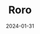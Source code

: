 ---  
layout: startup_page  
title: "Roro"  
id: "rorointeractive.com"  
permalink: "/rorororointeractive.com01312024/"  
website: "https://www.rorointeractive.com/"  
funding_round: "Seed"  
funding_amount: "€1.5M"  
investors: "node.vc, FOV Ventures, Robin Flodin, Craig Fletcher, Nick Button Brown, Luis Villegas, Callum Underwood"  
about: "Roro is a gaming studio building open-ended creative experiences focused on positive, non-toxic gameplay. Their debut product is a 3D digital dollhouse for mobile devices (Android and iOS), designed to foster creativity and self-expression. The studio is led by gaming veterans from Toca Boca and Mojang."  
markets: "Gaming, Software Development, iot, digital health, mobile app development, iOS app development, Android app development, UX/UI design, beauty-tech, sports-tech, ai, health-tech, ReactJS, NodeJS, Swift, Kotlin, NestJS, NextJS, Generative AI, Langchain, LLM"  
hq: "San Francisco, California, United States"  
founded_year: "2017"  
linkedin: "https://www.linkedin.com/company/roro-solutions"  
twitter: ""  
instagram: ""  
facebook: ""  
crunchbase: ""  
pitchbook: ""  

date_display: "31-Jan-2024"  
date: "2024-01-31"

# SEO Optimization  
meta_title: "Roro - Seed Funding (€1.5M)"  
meta_description: "Roro, Roro is a gaming studio building open-ended creative experiences focused on positive, non-toxic gameplay. Their debut product is a 3D digital dollhous..."  
meta_keywords: "Roro, Gaming, Software Development, iot, digital health, mobile app development, iOS app development, Android app development, UX/UI design, beauty-tech, sports-tech, ai, health-tech, ReactJS, NodeJS, Swift, Kotlin, NestJS, NextJS, Generative AI, Langchain, LLM, Seed funding"  
canonical_url: "https://startup.projectstartups.com/rorororointeractive.com01312024/"  
---